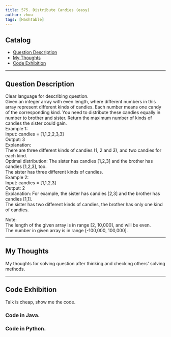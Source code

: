 ```yaml
---
title: 575. Distribute Candies (easy)                 
author: zhou      
tags: [HashTable]          
---
```


       

## Catalog  
+ [Question Description](#partI)
+ [My Thoughts](#partII)
+ [Code Exhibition](#partIII)

----------------------------------

## Question Description
Clear language for describing question.    
Given an integer array with even length, where different numbers in this array represent different kinds of candies. Each number means one candy of the corresponding kind. You need to distribute these candies equally in number to brother and sister. Return the maximum number of kinds of candies the sister could gain.    
Example 1:   
Input: candies = [1,1,2,2,3,3]   
Output: 3   
Explanation:   
There are three different kinds of candies (1, 2 and 3), and two candies for each kind.   
Optimal distribution: The sister has candies [1,2,3] and the brother has candies [1,2,3], too.    
The sister has three different kinds of candies.    
Example 2:    
Input: candies = [1,1,2,3]   
Output: 2    
Explanation: For example, the sister has candies [2,3] and the brother has candies [1,1].    
The sister has two different kinds of candies, the brother has only one kind of candies.  

Note:   
The length of the given array is in range [2, 10,000], and will be even.   
The number in given array is in range [-100,000, 100,000].    



----------------------------------

## My Thoughts
My thoughts for solving question after thinking and checking others' solving methods.        








----------------------------------

## Code Exhibition
Talk is cheap, show me the code.    
### Code in Java.     



### Code in Python.   



